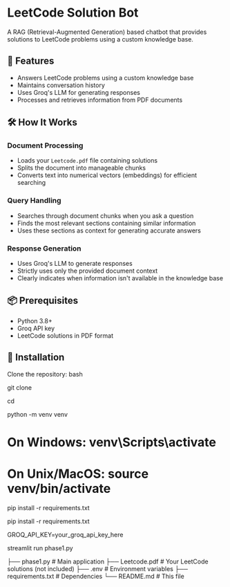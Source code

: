 # LeetCode Solution Bot

A RAG (Retrieval-Augmented Generation) based chatbot that provides solutions to LeetCode problems using a custom knowledge base.

## 🚀 Features

- Answers LeetCode problems using a custom knowledge base
- Maintains conversation history
- Uses Groq's LLM for generating responses
- Processes and retrieves information from PDF documents

## 🛠 How It Works

### Document Processing
- Loads your `Leetcode.pdf` file containing solutions
- Splits the document into manageable chunks
- Converts text into numerical vectors (embeddings) for efficient searching

### Query Handling
- Searches through document chunks when you ask a question
- Finds the most relevant sections containing similar information
- Uses these sections as context for generating accurate answers

### Response Generation
- Uses Groq's LLM to generate responses
- Strictly uses only the provided document context
- Clearly indicates when information isn't available in the knowledge base

## 📦 Prerequisites

- Python 3.8+
- Groq API key
- LeetCode solutions in PDF format

## 🚀 Installation

Clone the repository:
bash


git clone <your-repository-url>


cd <repository-name>


python -m venv venv
   
# On Windows: venv\Scripts\activate


# On Unix/MacOS: source venv/bin/activate

pip install -r requirements.txt


pip install -r requirements.txt


GROQ_API_KEY=your_groq_api_key_here


streamlit run phase1.py



├── phase1.py          # Main application
├── Leetcode.pdf       # Your LeetCode solutions (not included)
├── .env               # Environment variables
├── requirements.txt   # Dependencies
└── README.md          # This file

